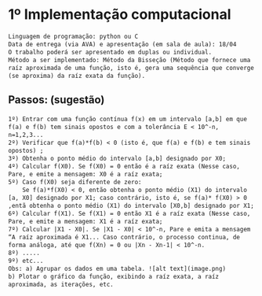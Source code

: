 # 1º Implementação computacional
    Linguagem de programação: python ou C
    Data de entrega (via AVA) e apresentação (em sala de aula): 18/04
    O trabalho poderá ser apresentado em duplas ou individual. 
    Método a ser implementado: Método da Bisseção (Método que fornece uma raíz aproximada de uma função, isto é, gera uma sequência que converge (se aproxima) da raíz exata da função).

## Passos: (sugestão)
    1º) Entrar com uma função contínua f(x) em um intervalo [a,b] em que f(a) e f(b) tem sinais opostos e com a tolerância E < 10^-n, n=1,2,3... 
    2º) Verificar que f(a)*f(b) < 0 (isto é, que f(a) e f(b) e tem sinais opostos) ;
    3º) Obtenha o ponto médio do intervalo [a,b] designado por X0;
    4º) Calcular f(X0). Se f(X0) = 0 então é a raíz exata (Nesse caso, Pare, e emite a mensagem: X0 é a raíz exata;
    5º) Caso f(X0) seja diferente de zero: 
        Se f(a)*f(X0) < 0, então obtenha o ponto médio (X1) do intervalo [a, X0] designado por X1; caso contrário, isto é, se f(a)* f(X0) > 0  ,entã obtenha o ponto médio (X1) do intervalo [X0,b] designado por X1;
    6º) Calcular f(X1). Se f(X1) = 0 então X1 é a raíz exata (Nesse caso, Pare, e emite a mensagem: X1 é a raíz exata;
    7º) Calcular |X1 - X0|. Se |X1 - X0| < 10^-n, Pare e emita a mensagem “A raíz aproximada é X1... Caso contrário, o processo continua, de forma análoga, até que f(Xn) = 0 ou |Xn - Xn-1| < 10^-n.
    8º) .....
    9º) etc...
    Obs: a) Agrupar os dados em uma tabela. ![alt text](image.png)
    b) Plotar o gráfico da função, exibindo a raíz exata, a raíz aproximada, as iterações, etc.